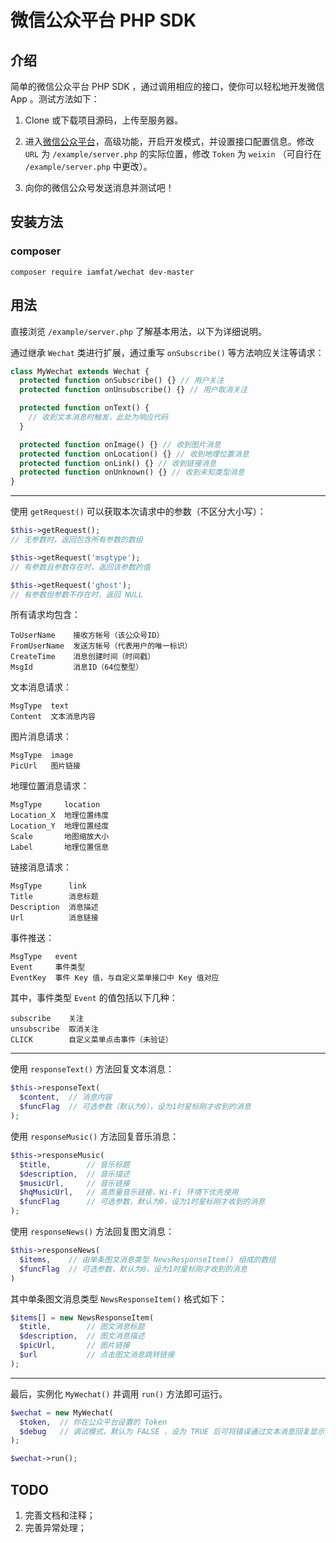 微信公众平台 PHP SDK
=====

介绍
-----
简单的微信公众平台 PHP SDK ，通过调用相应的接口，使你可以轻松地开发微信 App 。测试方法如下：

  1. Clone 或下载项目源码，上传至服务器。

  2. 进入[微信公众平台](https://mp.weixin.qq.com/)，高级功能，开启开发模式，并设置接口配置信息。修改 `URL` 为 `/example/server.php` 的实际位置，修改 `Token` 为 `weixin` （可自行在 `/example/server.php` 中更改）。

  3. 向你的微信公众号发送消息并测试吧！


安装方法
----
### composer
```shell
composer require iamfat/wechat dev-master
```

用法
-----

直接浏览 `/example/server.php` 了解基本用法，以下为详细说明。

通过继承 `Wechat` 类进行扩展，通过重写 `onSubscribe()` 等方法响应关注等请求：

```php
class MyWechat extends Wechat {
  protected function onSubscribe() {} // 用户关注
  protected function onUnsubscribe() {} // 用户取消关注

  protected function onText() {
    // 收到文本消息时触发，此处为响应代码
  }

  protected function onImage() {} // 收到图片消息
  protected function onLocation() {} // 收到地理位置消息
  protected function onLink() {} // 收到链接消息
  protected function onUnknown() {} // 收到未知类型消息
}
```
-----

使用 `getRequest()` 可以获取本次请求中的参数（不区分大小写）：

```php
$this->getRequest();
// 无参数时，返回包含所有参数的数组

$this->getRequest('msgtype');
// 有参数且参数存在时，返回该参数的值

$this->getRequest('ghost');
// 有参数但参数不存在时，返回 NULL
```

所有请求均包含：

```
ToUserName    接收方帐号（该公众号ID）
FromUserName  发送方帐号（代表用户的唯一标识）
CreateTime    消息创建时间（时间戳）
MsgId         消息ID（64位整型）
```

文本消息请求：

```
MsgType  text
Content  文本消息内容
```

图片消息请求：

```
MsgType  image
PicUrl   图片链接
```

地理位置消息请求：

```
MsgType     location
Location_X  地理位置纬度
Location_Y  地理位置经度
Scale       地图缩放大小
Label       地理位置信息
```

链接消息请求：

```
MsgType      link
Title        消息标题
Description  消息描述
Url          消息链接
```

事件推送：

```
MsgType   event
Event     事件类型
EventKey  事件 Key 值，与自定义菜单接口中 Key 值对应
```

其中，事件类型 `Event` 的值包括以下几种：

```
subscribe    关注
unsubscribe  取消关注
CLICK        自定义菜单点击事件（未验证）
```
-----

使用 `responseText()` 方法回复文本消息：

```php
$this->responseText(
  $content,  // 消息内容
  $funcFlag  // 可选参数（默认为0），设为1时星标刚才收到的消息
);
```

使用 `responseMusic()` 方法回复音乐消息：

```php
$this->responseMusic(
  $title,        // 音乐标题
  $description,  // 音乐描述
  $musicUrl,     // 音乐链接
  $hqMusicUrl,   // 高质量音乐链接，Wi-Fi 环境下优先使用
  $funcFlag      // 可选参数，默认为0，设为1时星标刚才收到的消息
);
```

使用 `responseNews()` 方法回复图文消息：

```php
$this->responseNews(
  $items,    // 由单条图文消息类型 NewsResponseItem() 组成的数组
  $funcFlag  // 可选参数，默认为0，设为1时星标刚才收到的消息
)
```

其中单条图文消息类型 `NewsResponseItem()` 格式如下：

```php
$items[] = new NewsResponseItem(
  $title,        // 图文消息标题
  $description,  // 图文消息描述
  $picUrl,       // 图片链接
  $url           // 点击图文消息跳转链接
);
```
-----

最后，实例化 `MyWechat()` 并调用 `run()` 方法即可运行。

```php
$wechat = new MyWechat(
  $token,  // 你在公众平台设置的 Token
  $debug   // 调试模式，默认为 FALSE ，设为 TRUE 后可将错误通过文本消息回复显示
);

$wechat->run();
```

TODO
-----
1. 完善文档和注释；
2. 完善异常处理；
